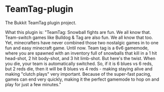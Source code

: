 TeamTag-plugin
==============

The Bukkit TeamTag plugin project.

What this plugin is:
"TeamTag:
Snowball fights are fun. We all know that. Team-switch games like Bulldog & Tag are also fun. We all know that too. Yet, minecrafters have never combined those two nostalgic games in to one fun and easy minecraft game. Until now. Team tag is a 6v6 gamemode, where you are spawned with an inventory full of snowballs that kill in a 1 hit head-shot, 2 hit body-shot, and 3 hit limb-shot. But here's the twist. When you die, your team is automatically switched. So, if it is 6 blues vs 6 reds, but 2 reds die, then it will be 8 blues vs 4 reds - making staying alive and making "clutch plays" very important. Because of the super-fast pacing, games can end very quickly, making it the perfect gamemode to hop on and play for just a few minutes."
